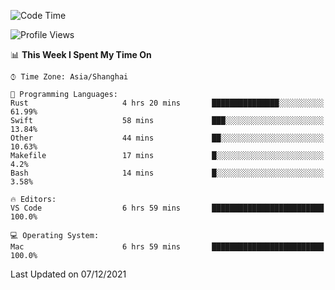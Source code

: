 <!--START_SECTION:waka-->
![Code Time](http://img.shields.io/badge/Code%20Time-765%20hrs%2045%20mins-blue)

![Profile Views](http://img.shields.io/badge/Profile%20Views-3-blue)

📊 **This Week I Spent My Time On** 

```text
⌚︎ Time Zone: Asia/Shanghai

💬 Programming Languages: 
Rust                     4 hrs 20 mins       ███████████████░░░░░░░░░░   61.99% 
Swift                    58 mins             ███░░░░░░░░░░░░░░░░░░░░░░   13.84% 
Other                    44 mins             ██░░░░░░░░░░░░░░░░░░░░░░░   10.63% 
Makefile                 17 mins             █░░░░░░░░░░░░░░░░░░░░░░░░   4.2% 
Bash                     14 mins             █░░░░░░░░░░░░░░░░░░░░░░░░   3.58%

🔥 Editors: 
VS Code                  6 hrs 59 mins       █████████████████████████   100.0%

💻 Operating System: 
Mac                      6 hrs 59 mins       █████████████████████████   100.0%

```


 Last Updated on 07/12/2021
<!--END_SECTION:waka-->
